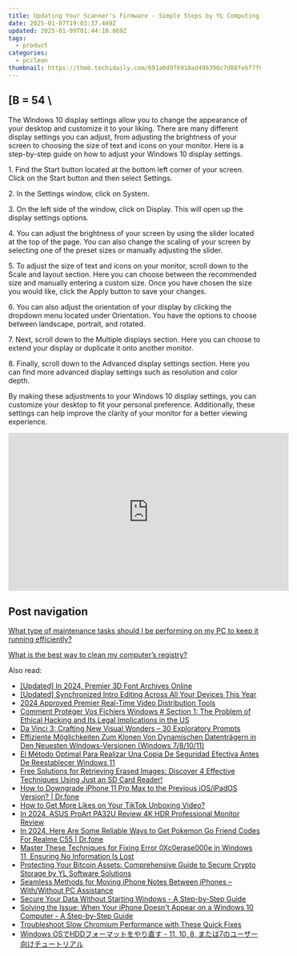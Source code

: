 ```yaml
---
title: Updating Your Scanner's Firmware - Simple Steps by YL Computing
date: 2025-01-07T19:03:37.449Z
updated: 2025-01-09T01:44:10.869Z
tags:
  - product
categories:
  - pcclean
thumbnail: https://thmb.techidaily.com/691a0d9f6910ad496390c7d88febf7f6a054b2a526595909cdbd9daef2d1d484.jpg
---
```


## \[B = 54 \

The Windows 10 display settings allow you to change the appearance of your desktop and customize it to your liking. There are many different display settings you can adjust, from adjusting the brightness of your screen to choosing the size of text and icons on your monitor. Here is a step-by-step guide on how to adjust your Windows 10 display settings. 

1\. Find the Start button located at the bottom left corner of your screen. Click on the Start button and then select Settings.

2\. In the Settings window, click on System.

3\. On the left side of the window, click on Display. This will open up the display settings options. 

4\. You can adjust the brightness of your screen by using the slider located at the top of the page. You can also change the scaling of your screen by selecting one of the preset sizes or manually adjusting the slider.

5\. To adjust the size of text and icons on your monitor, scroll down to the Scale and layout section. Here you can choose between the recommended size and manually entering a custom size. Once you have chosen the size you would like, click the Apply button to save your changes.

6\. You can also adjust the orientation of your display by clicking the dropdown menu located under Orientation. You have the options to choose between landscape, portrait, and rotated.

7\. Next, scroll down to the Multiple displays section. Here you can choose to extend your display or duplicate it onto another monitor.

8\. Finally, scroll down to the Advanced display settings section. Here you can find more advanced display settings such as resolution and color depth. 

By making these adjustments to your Windows 10 display settings, you can customize your desktop to fit your personal preference. Additionally, these settings can help improve the clarity of your monitor for a better viewing experience.

<!-- affiliate ads begin -->
<iframe width="560" height="315" src="https://www.youtube.com/embed/MHafwnWSEQk?si=rejNVNpJZH2SqNLy" title="YouTube video player" frameborder="0" allow="accelerometer; autoplay; clipboard-write; encrypted-media; gyroscope; picture-in-picture; web-share" referrerpolicy="strict-origin-when-cross-origin" allowfullscreen></iframe>
<!-- affiliate ads end -->

## Post navigation

[What type of maintenance tasks should I be performing on my PC to keep it running efficiently?](https://tools.techidaily.com/pcclean/products/)

[What is the best way to clean my computer’s registry?](https://tools.techidaily.com/pcclean/products/)

<ins class="adsbygoogle"
     style="display:block"
     data-ad-format="autorelaxed"
     data-ad-client="ca-pub-7571918770474297"
     data-ad-slot="1223367746"></ins>

<ins class="adsbygoogle"
     style="display:block"
     data-ad-client="ca-pub-7571918770474297"
     data-ad-slot="8358498916"
     data-ad-format="auto"
     data-full-width-responsive="true"></ins>

<span class="atpl-alsoreadstyle">Also read:</span>
<div><ul>
<li><a href="https://fox-friendly.techidaily.com/updated-in-2024-premier-3d-font-archives-online/"><u>[Updated] In 2024, Premier 3D Font Archives Online</u></a></li>
<li><a href="https://some-tips.techidaily.com/updated-synchronized-intro-editing-across-all-your-devices-this-year/"><u>[Updated] Synchronized Intro Editing Across All Your Devices This Year</u></a></li>
<li><a href="https://extra-skills.techidaily.com/2024-approved-premier-real-time-video-distribution-tools/"><u>2024 Approved Premier Real-Time Video Distribution Tools</u></a></li>
<li><a href="https://win-exclusive.techidaily.com/comment-proteger-vos-fichiers-windows-section-1-the-problem-of-ethical-hacking-and-its-legal-implications-in-the-us/"><u>Comment Protéger Vos Fichiers Windows # Section 1: The Problem of Ethical Hacking and Its Legal Implications in the US</u></a></li>
<li><a href="https://tech-revival.techidaily.com/da-vinci-3-crafting-new-visual-wonders-30-exploratory-prompts/"><u>Da Vinci 3: Crafting New Visual Wonders – 30 Exploratory Prompts</u></a></li>
<li><a href="https://win-exclusive.techidaily.com/effiziente-moglichkeiten-zum-klonen-von-dynamischen-datentragern-in-den-neuesten-windows-versionen-windows-781011/"><u>Effiziente Möglichkeiten Zum Klonen Von Dynamischen Datenträgern in Den Neuesten Windows-Versionen (Windows 7/8/10/11)</u></a></li>
<li><a href="https://win-exclusive.techidaily.com/el-metodo-optimal-para-realizar-una-copia-de-seguridad-efectiva-antes-de-reestablecer-windows-11/"><u>El Método Optimal Para Realizar Una Copia De Seguridad Efectiva Antes De Reestablecer Windows 11</u></a></li>
<li><a href="https://win-exclusive.techidaily.com/free-solutions-for-retrieving-erased-images-discover-4-effective-techniques-using-just-an-sd-card-reader/"><u>Free Solutions for Retrieving Erased Images: Discover 4 Effective Techniques Using Just an SD Card Reader!</u></a></li>
<li><a href="https://phone-solutions.techidaily.com/how-to-downgrade-iphone-11-pro-max-to-the-previous-iosipados-version-drfone-by-drfone-ios-system-repair-ios-system-repair/"><u>How to Downgrade iPhone 11 Pro Max to the Previous iOS/iPadOS Version? | Dr.fone</u></a></li>
<li><a href="https://extra-hints.techidaily.com/how-to-get-more-likes-on-your-tiktok-unboxing-video/"><u>How to Get More Likes on Your TikTok Unboxing Video?</u></a></li>
<li><a href="https://fox-info.techidaily.com/in-2024-asus-proart-pa32u-review-4k-hdr-professional-monitor-review/"><u>In 2024, ASUS ProArt PA32U Review 4K HDR Professional Monitor Review</u></a></li>
<li><a href="https://pokemon-go-android.techidaily.com/in-2024-here-are-some-reliable-ways-to-get-pokemon-go-friend-codes-for-realme-c55-drfone-by-drfone-virtual-android/"><u>In 2024, Here Are Some Reliable Ways to Get Pokemon Go Friend Codes For Realme C55 | Dr.fone</u></a></li>
<li><a href="https://win-exclusive.techidaily.com/master-these-techniques-for-fixing-error-0xc0erase000e-in-windows-11-ensuring-no-information-is-lost/"><u>Master These Techniques for Fixing Error 0Xc0erase000e in Windows 11, Ensuring No Information Is Lost</u></a></li>
<li><a href="https://fox-making.techidaily.com/protecting-your-bitcoin-assets-comprehensive-guide-to-secure-crypto-storage-by-yl-software-solutions/"><u>Protecting Your Bitcoin Assets: Comprehensive Guide to Secure Crypto Storage by YL Software Solutions</u></a></li>
<li><a href="https://win-exclusive.techidaily.com/seamless-methods-for-moving-iphone-notes-between-iphones-withwithout-pc-assistance/"><u>Seamless Methods for Moving iPhone Notes Between iPhones – With/Without PC Assistance</u></a></li>
<li><a href="https://win-exclusive.techidaily.com/secure-your-data-without-starting-windows-a-step-by-step-guide/"><u>Secure Your Data Without Starting Windows - A Step-by-Step Guide</u></a></li>
<li><a href="https://win-exclusive.techidaily.com/solving-the-issue-when-your-iphone-doesnt-appear-on-a-windows-10-computer-a-step-by-step-guide/"><u>Solving the Issue: When Your iPhone Doesn't Appear on a Windows 10 Computer - A Step-by-Step Guide</u></a></li>
<li><a href="https://win-able.techidaily.com/troubleshoot-slow-chromium-performance-with-these-quick-fixes/"><u>Troubleshoot Slow Chromium Performance with These Quick Fixes</u></a></li>
<li><a href="https://win-exclusive.techidaily.com/windows-oshdd-11-10-8-7/"><u>Windows OSでHDDフォーマットをやり直す - 11, 10, 8, または7のユーザー向けチュートリアル</u></a></li>
</ul></div>

